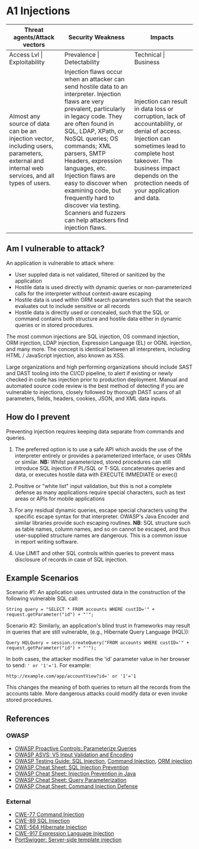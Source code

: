 # A1 Injections

| Threat agents/Attack vectors | Security Weakness           | Impacts               |
| -- | -- | -- |
| Access Lvl \| Exploitability | Prevalence \| Detectability | Technical \| Business |
| Almost any source of data can be an injection vector, including users, parameters, external and internal web services, and all types of users. | Injection flaws occur when an attacker can send hostile data to an interpreter. Injection flaws are very prevalent, particularly in legacy code. They are often found in SQL, LDAP, XPath, or NoSQL queries; OS commands; XML parsers, SMTP Headers, expression languages, etc. Injection flaws are easy to discover when examining code, but frequently hard to discover via testing. Scanners and fuzzers can help attackers find injection flaws. | Injection can result in data loss or corruption, lack of accountability, or denial of access. Injection can sometimes lead to complete host takeover. The business impact depends on the protection needs of your application and data. |

## Am I vulnerable to attack?

An application is vulnerable to attack where:

* User suppled data is not validated, filtered or sanitized by the application
* Hostile data is used directly with dynamic queries or non-parameterized calls for the interpreter without context-aware escaping
* Hostile data is used within ORM search parameters such that the search evaluates out to include sensitive or all records
* Hostile data is directly used or concealed, such that the SQL or command contains both structure and hostile data either in dynamic queries or in stored procedures. 

The most common injections are SQL injection, OS command injection, ORM injection, LDAP injection, Expression Language (EL) or OGNL injection, and many more. The concept is identical between all interpreters, including HTML / JavaScript injection, also known as XSS. 

Large organizations and high performing organizations should include SAST and DAST tooling into the CI/CD pipeline, to alert if existing or newly checked in code has injection prior to production deployment. Manual and automated source code review is the best method of detecting if you are vulnerable to injections, closely followed by thorough DAST scans of all parameters, fields, headers, cookies, JSON, and XML data inputs. 

## How do I prevent 

Preventing injection requires keeping data separate from commands and queries.

1. The preferred option is to use a safe API which avoids the use of the interpreter entirely or provides a parameterized interface, or uses ORMs or similar. **NB:** Whilst parameterized, stored procedures can still introduce SQL injection if PL/SQL or T-SQL concatenates queries and data, or executes hostile data with EXECUTE IMMEDIATE or exec()

2. Positive or "white list" input validation, but this is not a complete defense as many applications require special characters, such as text areas or APIs for mobile applications

3. For any residual dynamic queries, escape special characters using the specific escape syntax for that interpreter. OWASP's Java Encoder and similar libraries provide such escaping routines. **NB**: SQL structure such as table names, column names, and so on cannot be escaped, and thus user-supplied structure names are dangerous. This is a common issue in report writing software. 

4. Use LIMIT and other SQL controls within queries to prevent mass disclosure of records in case of SQL injection.


## Example Scenarios

Scenario #1: An application uses untrusted data in the construction of the following vulnerable SQL call:

`String query = "SELECT * FROM accounts WHERE custID='" + request.getParameter("id") + "'";`

Scenario #2: Similarly, an application's blind trust in frameworks may result in queries that are still vulnerable, (e.g., Hibernate Query Language (HQL)):

`Query HQLQuery = session.createQuery("FROM accounts WHERE custID='" + request.getParameter("id") + "'");`

In both cases, the attacker modifies the 'id' parameter value in her browser to send:  `' or '1'='1`. For example: 

`http://example.com/app/accountView?id=' or '1'='1`

This changes the meaning of both queries to return all the records from the accounts table.  More dangerous attacks could modify data or even invoke stored procedures.

## References

### OWASP

* [OWASP Proactive Controls: Parameterize Queries](https://www.owasp.org/index.php/OWASP_Proactive_Controls#2:_Parameterize_Queries)
* [OWASP ASVS: V5 Input Validation and Encoding](https://www.owasp.org/index.php/Category:OWASP_Application_Security_Verification_Standard_Project)
* [OWASP Testing Guide: SQL Injection](https://www.owasp.org/index.php/Testing_for_SQL_Injection_(OTG-INPVAL-005)), [Command Injection](https://www.owasp.org/index.php/Testing_for_Command_Injection_(OTG-INPVAL-013)), [ORM injection](https://www.owasp.org/index.php/Testing_for_ORM_Injection_(OTG-INPVAL-007))
* [OWASP Cheat Sheet: SQL Injection Prevention](https://www.owasp.org/index.php/SQL_Injection_Prevention_Cheat_Sheet)
* [OWASP Cheat Sheet: Injection Prevention in Java](https://www.owasp.org/index.php/Injection_Prevention_Cheat_Sheet_in_Java)
* [OWASP Cheat Sheet: Query Parameterization](https://www.owasp.org/index.php/Query_Parameterization_Cheat_Sheet)
* [OWASP Cheat Sheet: Command Injection Defense](https://www.owasp.org/index.php/Command_Injection_Defense_Cheat_Sheet)

### External

* [CWE-77 Command Injection](https://cwe.mitre.org/data/definitions/77.html)
* [CWE-89 SQL Injection](https://cwe.mitre.org/data/definitions/89.html)
* [CWE-564 Hibernate Injection](https://cwe.mitre.org/data/definitions/564.html)
* [CWE-917 Expression Language Injection](https://cwe.mitre.org/data/definitions/917.html)
* [PortSwigger: Server-side template injection](https://portswigger.net/knowledgebase/issues/details/00101080_serversidetemplateinjection)
